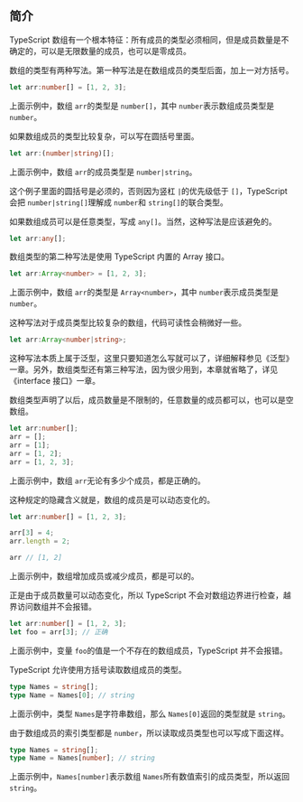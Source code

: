 ## 简介

TypeScript 数组有一个根本特征：所有成员的类型必须相同，但是成员数量是不确定的，可以是无限数量的成员，也可以是零成员。

数组的类型有两种写法。第一种写法是在数组成员的类型后面，加上一对方括号。

```typescript
let arr:number[] = [1, 2, 3];
```

上面示例中，数组 `arr`的类型是 `number[]`，其中 `number`表示数组成员类型是 `number`。

如果数组成员的类型比较复杂，可以写在圆括号里面。

```typescript
let arr:(number|string)[];
```

上面示例中，数组 `arr`的成员类型是 `number|string`。

这个例子里面的圆括号是必须的，否则因为竖杠 `|`的优先级低于 `[]`，TypeScript 会把 `number|string[]`理解成 `number`和 `string[]`的联合类型。

如果数组成员可以是任意类型，写成 `any[]`。当然，这种写法是应该避免的。

```typescript
let arr:any[];
```

数组类型的第二种写法是使用 TypeScript 内置的 Array 接口。

```typescript
let arr:Array<number> = [1, 2, 3];
```

上面示例中，数组 `arr`的类型是 `Array<number>`，其中 `number`表示成员类型是 `number`。

这种写法对于成员类型比较复杂的数组，代码可读性会稍微好一些。

```typescript
let arr:Array<number|string>;
```

这种写法本质上属于泛型，这里只要知道怎么写就可以了，详细解释参见《泛型》一章。另外，数组类型还有第三种写法，因为很少用到，本章就省略了，详见《interface 接口》一章。

数组类型声明了以后，成员数量是不限制的，任意数量的成员都可以，也可以是空数组。

```typescript
let arr:number[];
arr = [];
arr = [1];
arr = [1, 2];
arr = [1, 2, 3];
```

上面示例中，数组 `arr`无论有多少个成员，都是正确的。

这种规定的隐藏含义就是，数组的成员是可以动态变化的。

```typescript
let arr:number[] = [1, 2, 3];

arr[3] = 4;
arr.length = 2;

arr // [1, 2]
```

上面示例中，数组增加成员或减少成员，都是可以的。

正是由于成员数量可以动态变化，所以 TypeScript 不会对数组边界进行检查，越界访问数组并不会报错。

```typescript
let arr:number[] = [1, 2, 3];
let foo = arr[3]; // 正确
```

上面示例中，变量 `foo`的值是一个不存在的数组成员，TypeScript 并不会报错。

TypeScript 允许使用方括号读取数组成员的类型。

```typescript
type Names = string[];
type Name = Names[0]; // string
```

上面示例中，类型 `Names`是字符串数组，那么 `Names[0]`返回的类型就是 `string`。

由于数组成员的索引类型都是 `number`，所以读取成员类型也可以写成下面这样。

```typescript
type Names = string[];
type Name = Names[number]; // string
```

上面示例中，`Names[number]`表示数组 `Names`所有数值索引的成员类型，所以返回 `string`。
